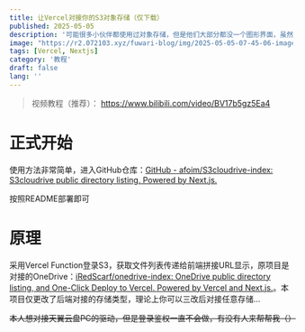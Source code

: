 ```yaml
---
title: 让Vercel对接你的S3对象存储（仅下载）
published: 2025-05-05
description: '可能很多小伙伴都使用过对象存储，但是他们大部分都没一个图形界面，虽然近年来有了AList这么一个非常全能的服务，但是仍然需要独立服务器，本篇将使用Vercel Function搭建一个精美的S3文件下载'
image: "https://r2.072103.xyz/fuwari-blog/img/2025-05-05-07-45-06-image.png"
tags: [Vercel, Nextjs]
category: '教程'
draft: false 
lang: ''
---
```


> 视频教程（推荐）： https://www.bilibili.com/video/BV17b5gz5Ea4

# 正式开始

使用方法非常简单，进入GitHub仓库：[GitHub - afoim/S3cloudrive-index: S3cloudrive public directory listing. Powered by Next.js.](https://github.com/afoim/S3cloudrive-index)

按照README部署即可

# 原理

采用Vercel Function登录S3，获取文件列表传递给前端拼接URL显示，原项目是对接的OneDrive：[iRedScarf/onedrive-index: OneDrive public directory listing, and One-Click Deploy to Vercel. Powered by Vercel and Next.js.](https://github.com/iRedScarf/onedrive-index)。本项目仅更改了后端对接的存储类型，理论上你可以三改后对接任意存储...

~~本人想对接天翼云盘PC的驱动，但是登录鉴权一直不会做，有没有人来帮帮我（）~~
